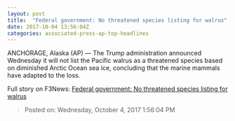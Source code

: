 ```yaml
---
layout: post
title:  "Federal government: No threatened species listing for walrus"
date: 2017-10-04 13:56:04Z
categories: associated-press-ap-top-headlines
---
```


ANCHORAGE, Alaska (AP) — The Trump administration announced Wednesday it will not list the Pacific walrus as a threatened species based on diminished Arctic Ocean sea ice, concluding that the marine mammals have adapted to the loss.


Full story on F3News: [Federal government: No threatened species listing for walrus](http://www.f3nws.com/n/2ajzrC)

> Posted on: Wednesday, October 4, 2017 1:56:04 PM
